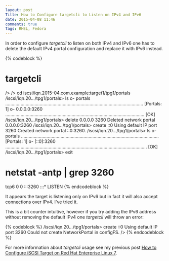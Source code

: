```yaml
---
layout: post
Title: How to Configure targetcli to Listen on IPv4 and IPv6
date: 2015-04-08 11:46
comments: true
Tags: RHEL, Fedora
---
```


In order to configure *targetcli* to listen on both IPv4 and IPv6 one has to
delete the default IPv4 portal configuration and replace it with IPv6 instead.

{% codeblock %}
# targetcli 
/>
/> cd iscsi/iqn.2015-04.com.example:target1/tpg1/portals
/iscsi/iqn.20.../tpg1/portals> ls
o- portals ............................................................................................................ [Portals: 1]
  o- 0.0.0.0:3260 ............................................................................................................. [OK]
/iscsi/iqn.20.../tpg1/portals> delete 0.0.0.0 3260
Deleted network portal 0.0.0.0:3260
/iscsi/iqn.20.../tpg1/portals> create ::0
Using default IP port 3260
Created network portal ::0:3260.
/iscsi/iqn.20.../tpg1/portals> ls
o- portals ............................................................................................................ [Portals: 1]
  o- [::0]:3260 ............................................................................................................... [OK]
/iscsi/iqn.20.../tpg1/portals> exit

# netstat -antp | grep 3260
tcp6       0      0 :::3260                 :::*                    LISTEN 
{% endcodeblock %}

It appears the target is listening only on IPv6 but in fact it will
also accept connections over IPv4. I've tried it. 

This is a bit counter intuitive, however if you try adding the IPv6 address
without removing the default IPv4 one *targetcli* will throw an error:

{% codeblock %}
/iscsi/iqn.20.../tpg1/portals> create ::0
Using default IP port 3260
Could not create NetworkPortal in configFS.
/>
{% endcodeblock %}

For more information about *targetcli* usage see my previous post
[How to Configure iSCSI Target on Red Hat Enterprise Linux 7](/blog/2015/04/07/how-to-configure-iscsi-target-on-red-hat-enterprise-linux-7/).
